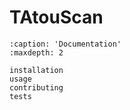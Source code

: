 # TAtouScan




```{toctree}
:caption: 'Documentation'
:maxdepth: 2

installation
usage
contributing
tests
```

